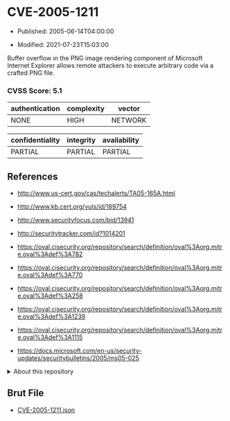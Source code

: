 # CVE-2005-1211

- Published: 2005-06-14T04:00:00

- Modified: 2021-07-23T15:03:00

Buffer overflow in the PNG image rendering component of Microsoft Internet Explorer allows remote attackers to execute arbitrary code via a crafted PNG file.

### CVSS Score: **5.1**

| authentication | complexity | vector |
| --- | --- | --- |
| NONE | HIGH | NETWORK |

| confidentiality | integrity | availability |
| --- | --- | --- |
| PARTIAL | PARTIAL | PARTIAL |

## References

* http://www.us-cert.gov/cas/techalerts/TA05-165A.html

* http://www.kb.cert.org/vuls/id/189754

* http://www.securityfocus.com/bid/13941

* http://securitytracker.com/id?1014201

* https://oval.cisecurity.org/repository/search/definition/oval%3Aorg.mitre.oval%3Adef%3A782

* https://oval.cisecurity.org/repository/search/definition/oval%3Aorg.mitre.oval%3Adef%3A770

* https://oval.cisecurity.org/repository/search/definition/oval%3Aorg.mitre.oval%3Adef%3A258

* https://oval.cisecurity.org/repository/search/definition/oval%3Aorg.mitre.oval%3Adef%3A1239

* https://oval.cisecurity.org/repository/search/definition/oval%3Aorg.mitre.oval%3Adef%3A1115

* https://docs.microsoft.com/en-us/security-updates/securitybulletins/2005/ms05-025

<details>
<summary>About this repository</summary> 

  This repository is part of the project [Live Hack CVE](https://github.com/Live-Hack-CVE). Main website can be found [www.live-hack.org](https://www.live-hack.org) 
  
  Made by [Sn0wAlice](https://github.com/Sn0wAlice) for the people that care about security and need to have a feed of the latest CVEs. Hope you enjoy it, don't forget to star the repo and follow me on [Twitter](https://twitter.com/Sn0wAlice) and [Github](https://github.com/Sn0wAlice). And that is my [personnal website](https://www.alice-snow.me/)

  - [Home Page](https://github.com/Live-Hack-CVE)
  - [Framework](https://github.com/Live-Hack-CVE/cve-framework)
  - [CVE database](https://github.com/Live-Hack-CVE/full_database)
  - [Changelog](https://github.com/Live-Hack-CVE/Changelog)
</details>

## Brut File

* [CVE-2005-1211.json](https://raw.githubusercontent.com/Live-Hack-CVE/full_database/main/cves/2005/CVE-2005-1211.json)

